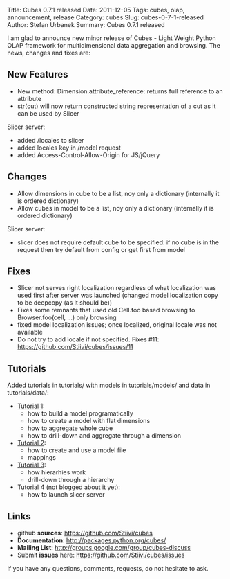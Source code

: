 Title: Cubes 0.7.1 released
Date: 2011-12-05
Tags: cubes, olap, announcement, release
Category: cubes
Slug: cubes-0-7-1-released
Author: Stefan Urbanek
Summary: Cubes 0.7.1 released

<p>I am glad to announce new minor release of Cubes - Light Weight Python OLAP framework for multidimensional data aggregation and browsing. The news, changes and fixes are:</p>

<h2>New Features</h2>

<ul><li>New method: Dimension.attribute_reference: returns full reference to an attribute</li>
<li>str(cut) will now return constructed string representation of a cut as it can be used by Slicer</li>
</ul><p>Slicer server:</p>

<ul><li>added /locales to slicer</li>
<li>added locales key in /model request</li>
<li>added Access-Control-Allow-Origin for JS/jQuery</li>
</ul><h2>Changes</h2>

<ul><li>Allow dimensions in cube to be a list, noy only a dictionary (internally it is ordered dictionary)</li>
<li>Allow cubes in model to be a list, noy only a dictionary (internally it is ordered dictionary)</li>
</ul><p>Slicer server:</p>

<ul><li>slicer does not require default cube to be specified: if no cube is in the request then try default from
config or get first from model</li>
</ul><h2>Fixes</h2>

<ul><li>Slicer not serves right localization regardless of what localization was used first after server was
launched (changed model localization copy to be deepcopy (as it should be))</li>
<li>Fixes some remnants that used old Cell.foo based browsing to Browser.foo(cell, &#8230;) only browsing </li>
<li>fixed model localization issues; once localized, original locale was not available</li>
<li>Do not try to add locale if not specified. Fixes #11: <a href="https://github.com/Stiivi/cubes/issues/11">https://github.com/Stiivi/cubes/issues/11</a></li>
</ul><h2>Tutorials</h2>

<p>Added tutorials in tutorials/ with models in tutorials/models/ and data in tutorials/data/:</p>

<ul><li><a href="http://blog.databrewery.org/post/12966527920/cubes-tutorial-1-getting-started">Tutorial 1</a>: 

<ul><li>how to build a model programatically</li>
<li>how to create a model with flat dimensions</li>
<li>how to aggregate whole cube</li>
<li>how to drill-down and aggregate through a dimension</li>
</ul></li>
<li><a href="http://blog.databrewery.org/post/13255558153/cubes-tutorial-2-model-and-mappings">Tutorial 2</a>: 

<ul><li>how to create and use a model file</li>
<li>mappings</li>
</ul></li>
<li><a href="http://blog.databrewery.org/post/13457860520/how-to-hierarchies-levels-and-drilling-down">Tutorial 3</a>: 

<ul><li>how hierarhies work</li>
<li>drill-down through a hierarchy</li>
</ul></li>
<li>Tutorial 4 (not blogged about it yet):

<ul><li>how to launch slicer server</li>
</ul></li>
</ul><h2>Links</h2>

<ul><li>github  <strong>sources</strong>: <a href="https://github.com/Stiivi/cubes">https://github.com/Stiivi/cubes</a></li>
<li><strong>Documentation</strong>: <a href="http://packages.python.org/cubes/">http://packages.python.org/cubes/</a></li>
<li><strong>Mailing List</strong>: <a href="http://groups.google.com/group/cubes-discuss">http://groups.google.com/group/cubes-discuss</a></li>
<li>Submit <strong>issues</strong> here: <a href="https://github.com/Stiivi/cubes/issues">https://github.com/Stiivi/cubes/issues</a></li>
</ul><p>If you have any questions, comments, requests, do not hesitate to ask.</p>